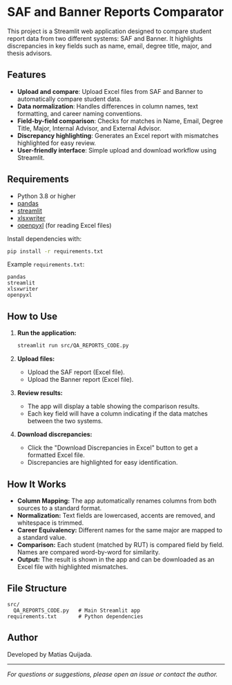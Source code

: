# SAF and Banner Reports Comparator

This project is a Streamlit web application designed to compare student report data from two different systems: SAF and Banner. It highlights discrepancies in key fields such as name, email, degree title, major, and thesis advisors.

## Features

- **Upload and compare**: Upload Excel files from SAF and Banner to automatically compare student data.
- **Data normalization**: Handles differences in column names, text formatting, and career naming conventions.
- **Field-by-field comparison**: Checks for matches in Name, Email, Degree Title, Major, Internal Advisor, and External Advisor.
- **Discrepancy highlighting**: Generates an Excel report with mismatches highlighted for easy review.
- **User-friendly interface**: Simple upload and download workflow using Streamlit.

## Requirements

- Python 3.8 or higher
- [pandas](https://pandas.pydata.org/)
- [streamlit](https://streamlit.io/)
- [xlsxwriter](https://xlsxwriter.readthedocs.io/)
- [openpyxl](https://openpyxl.readthedocs.io/) (for reading Excel files)

Install dependencies with:

```sh
pip install -r requirements.txt
```

Example `requirements.txt`:
```
pandas
streamlit
xlsxwriter
openpyxl
```

## How to Use

1. **Run the application:**
   ```sh
   streamlit run src/QA_REPORTS_CODE.py
   ```

2. **Upload files:**
   - Upload the SAF report (Excel file).
   - Upload the Banner report (Excel file).

3. **Review results:**
   - The app will display a table showing the comparison results.
   - Each key field will have a column indicating if the data matches between the two systems.

4. **Download discrepancies:**
   - Click the "Download Discrepancies in Excel" button to get a formatted Excel file.
   - Discrepancies are highlighted for easy identification.

## How It Works

- **Column Mapping:** The app automatically renames columns from both sources to a standard format.
- **Normalization:** Text fields are lowercased, accents are removed, and whitespace is trimmed.
- **Career Equivalency:** Different names for the same major are mapped to a standard value.
- **Comparison:** Each student (matched by RUT) is compared field by field. Names are compared word-by-word for similarity.
- **Output:** The result is shown in the app and can be downloaded as an Excel file with highlighted mismatches.

## File Structure

```
src/
  QA_REPORTS_CODE.py   # Main Streamlit app
requirements.txt       # Python dependencies
```

## Author

Developed by Matias Quijada.

---

*For questions or suggestions, please open an issue or contact the author.*